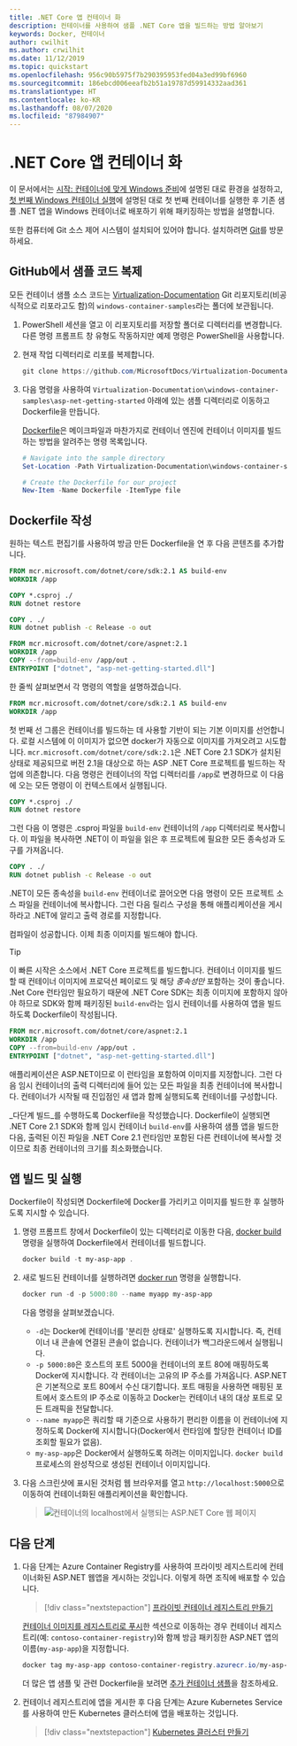 ```yaml
---
title: .NET Core 앱 컨테이너 화
description: 컨테이너를 사용하여 샘플 .NET Core 앱을 빌드하는 방법 알아보기
keywords: Docker, 컨테이너
author: cwilhit
ms.author: crwilhit
ms.date: 11/12/2019
ms.topic: quickstart
ms.openlocfilehash: 956c90b5975f7b290395953fed04a3ed99bf6960
ms.sourcegitcommit: 186ebcd006eeafb2b51a19787d59914332aad361
ms.translationtype: HT
ms.contentlocale: ko-KR
ms.lasthandoff: 08/07/2020
ms.locfileid: "87984907"
---
```

# <a name="containerize-a-net-core-app"></a>.NET Core 앱 컨테이너 화

이 문서에서는 [시작: 컨테이너에 맞게 Windows 준비](set-up-environment.md)에 설명된 대로 환경을 설정하고, [첫 번째 Windows 컨테이너 실행](run-your-first-container.md)에 설명된 대로 첫 번째 컨테이너를 실행한 후 기존 샘플 .NET 앱을 Windows 컨테이너로 배포하기 위해 패키징하는 방법을 설명합니다.

또한 컴퓨터에 Git 소스 제어 시스템이 설치되어 있어야 합니다. 설치하려면 [Git](https://git-scm.com/download)를 방문하세요.

## <a name="clone-the-sample-code-from-github"></a>GitHub에서 샘플 코드 복제

모든 컨테이너 샘플 소스 코드는 [Virtualization-Documentation](https://github.com/MicrosoftDocs/Virtualization-Documentation) Git 리포지토리(비공식적으로 리포라고도 함)의 `windows-container-samples`라는 폴더에 보관됩니다.

1. PowerShell 세션을 열고 이 리포지토리를 저장할 폴더로 디렉터리를 변경합니다. 다른 명령 프롬프트 창 유형도 작동하지만 예제 명령은 PowerShell을 사용합니다.
2. 현재 작업 디렉터리로 리포를 복제합니다.

   ```PowerShell
   git clone https://github.com/MicrosoftDocs/Virtualization-Documentation.git
   ```

3. 다음 명령을 사용하여 `Virtualization-Documentation\windows-container-samples\asp-net-getting-started` 아래에 있는 샘플 디렉터리로 이동하고 Dockerfile을 만듭니다.

   [Dockerfile](https://docs.docker.com/engine/reference/builder/)은 메이크파일과 마찬가지로 컨테이너 엔진에 컨테이너 이미지를 빌드하는 방법을 알려주는 명령 목록입니다.

   ```Powershell
   # Navigate into the sample directory
   Set-Location -Path Virtualization-Documentation\windows-container-samples\asp-net-getting-started

   # Create the Dockerfile for our project
   New-Item -Name Dockerfile -ItemType file
   ```

## <a name="write-the-dockerfile"></a>Dockerfile 작성

원하는 텍스트 편집기를 사용하여 방금 만든 Dockerfile을 연 후 다음 콘텐츠를 추가합니다.

```Dockerfile
FROM mcr.microsoft.com/dotnet/core/sdk:2.1 AS build-env
WORKDIR /app

COPY *.csproj ./
RUN dotnet restore

COPY . ./
RUN dotnet publish -c Release -o out

FROM mcr.microsoft.com/dotnet/core/aspnet:2.1
WORKDIR /app
COPY --from=build-env /app/out .
ENTRYPOINT ["dotnet", "asp-net-getting-started.dll"]
```

한 줄씩 살펴보면서 각 명령의 역할을 설명하겠습니다.

```Dockerfile
FROM mcr.microsoft.com/dotnet/core/sdk:2.1 AS build-env
WORKDIR /app
```

첫 번째 선 그룹은 컨테이너를 빌드하는 데 사용할 기반이 되는 기본 이미지를 선언합니다. 로컬 시스템에 이 이미지가 없으면 docker가 자동으로 이미지를 가져오려고 시도합니다. `mcr.microsoft.com/dotnet/core/sdk:2.1`은 .NET Core 2.1 SDK가 설치된 상태로 제공되므로 버전 2.1을 대상으로 하는 ASP .NET Core 프로젝트를 빌드하는 작업에 의존합니다. 다음 명령은 컨테이너의 작업 디렉터리를 `/app`로 변경하므로 이 다음에 오는 모든 명령이 이 컨텍스트에서 실행됩니다.

```Dockerfile
COPY *.csproj ./
RUN dotnet restore
```

그런 다음 이 명령은 .csproj 파일을 `build-env` 컨테이너의 `/app` 디렉터리로 복사합니다. 이 파일을 복사하면 .NET이 이 파일을 읽은 후 프로젝트에 필요한 모든 종속성과 도구를 가져옵니다.

```Dockerfile
COPY . ./
RUN dotnet publish -c Release -o out
```

.NET이 모든 종속성을 `build-env` 컨테이너로 끌어오면 다음 명령이 모든 프로젝트 소스 파일을 컨테이너에 복사합니다. 그런 다음 릴리스 구성을 통해 애플리케이션을 게시하라고 .NET에 알리고 출력 경로를 지정합니다.

컴파일이 성공합니다. 이제 최종 이미지를 빌드해야 합니다.

> [!TIP]
> 이 빠른 시작은 소스에서 .NET Core 프로젝트를 빌드합니다. 컨테이너 이미지를 빌드할 때 컨테이너 이미지에 프로덕션 페이로드 및 해당 _종속성만_ 포함하는 것이 좋습니다. .Net Core 런타임만 필요하기 때문에 .NET Core SDK는 최종 이미지에 포함하지 않아야 하므로 SDK와 함께 패키징된 `build-env`라는 임시 컨테이너를 사용하여 앱을 빌드하도록 Dockerfile이 작성됩니다.

```Dockerfile
FROM mcr.microsoft.com/dotnet/core/aspnet:2.1
WORKDIR /app
COPY --from=build-env /app/out .
ENTRYPOINT ["dotnet", "asp-net-getting-started.dll"]
```

애플리케이션은 ASP.NET이므로 이 런타임을 포함하여 이미지를 지정합니다. 그런 다음 임시 컨테이너의 출력 디렉터리에 들어 있는 모든 파일을 최종 컨테이너에 복사합니다. 컨테이너가 시작될 때 진입점인 새 앱과 함께 실행되도록 컨테이너를 구성합니다.

_다단계 빌드_를 수행하도록 Dockerfile을 작성했습니다. Dockerfile이 실행되면 .NET Core 2.1 SDK와 함께 임시 컨테이너 `build-env`를 사용하여 샘플 앱을 빌드한 다음, 출력된 이진 파일을 .NET Core 2.1 런타임만 포함된 다른 컨테이너에 복사할 것이므로 최종 컨테이너의 크기를 최소화했습니다.

## <a name="build-and-run-the-app"></a>앱 빌드 및 실행

Dockerfile이 작성되면 Dockerfile에 Docker를 가리키고 이미지를 빌드한 후 실행하도록 지시할 수 있습니다.

1. 명령 프롬프트 창에서 Dockerfile이 있는 디렉터리로 이동한 다음, [docker build](https://docs.docker.com/engine/reference/commandline/build/) 명령을 실행하여 Dockerfile에서 컨테이너를 빌드합니다.

   ```Powershell
   docker build -t my-asp-app .
   ```

2. 새로 빌드된 컨테이너를 실행하려면 [docker run](https://docs.docker.com/engine/reference/commandline/run/) 명령을 실행합니다.

   ```Powershell
   docker run -d -p 5000:80 --name myapp my-asp-app
   ```

   다음 명령을 살펴보겠습니다.

   * `-d`는 Docker에 컨테이너를 '분리한 상태로' 실행하도록 지시합니다. 즉, 컨테이너 내 콘솔에 연결된 콘솔이 없습니다. 컨테이너가 백그라운드에서 실행됩니다.
   * `-p 5000:80`은 호스트의 포트 5000을 컨테이너의 포트 80에 매핑하도록 Docker에 지시합니다. 각 컨테이너는 고유의 IP 주소를 가져옵니다. ASP.NET은 기본적으로 포트 80에서 수신 대기합니다. 포트 매핑을 사용하면 매핑된 포트에서 호스트의 IP 주소로 이동하고 Docker는 컨테이너 내의 대상 포트로 모든 트래픽을 전달합니다.
   * `--name myapp`은 쿼리할 때 기준으로 사용하기 편리한 이름을 이 컨테이너에 지정하도록 Docker에 지시합니다(Docker에서 런타임에 할당한 컨테이너 ID를 조회할 필요가 없음).
   * `my-asp-app`은 Docker에서 실행하도록 하려는 이미지입니다. `docker build` 프로세스의 완성작으로 생성된 컨테이너 이미지입니다.

3. 다음 스크린샷에 표시된 것처럼 웹 브라우저를 열고 `http://localhost:5000`으로 이동하여 컨테이너화된 애플리케이션을 확인합니다.

   >![컨테이너의 localhost에서 실행되는 ASP.NET Core 웹 페이지](media/SampleAppScreenshot.png)

## <a name="next-steps"></a>다음 단계

1. 다음 단계는 Azure Container Registry를 사용하여 프라이빗 레지스트리에 컨테이너화된 ASP.NET 웹앱을 게시하는 것입니다. 이렇게 하면 조직에 배포할 수 있습니다.

   > [!div class="nextstepaction"]
   > [프라이빗 컨테이너 레지스트리 만들기](https://docs.microsoft.com/azure/container-registry/container-registry-get-started-powershell)

   [컨테이너 이미지를 레지스트리로 푸시](https://docs.microsoft.com/azure/container-registry/container-registry-get-started-powershell#push-image-to-registry)한 섹션으로 이동하는 경우 컨테이너 레지스트리(예: `contoso-container-registry`)와 함께 방금 패키징한 ASP.NET 앱의 이름(`my-asp-app`)을 지정합니다.

   ```PowerShell
   docker tag my-asp-app contoso-container-registry.azurecr.io/my-asp-app:v1
   ```

   더 많은 앱 샘플 및 관련 Dockerfile을 보려면 [추가 컨테이너 샘플](../samples.md)을 참조하세요.

2. 컨테이너 레지스트리에 앱을 게시한 후 다음 단계는 Azure Kubernetes Service를 사용하여 만든 Kubernetes 클러스터에 앱을 배포하는 것입니다.

   > [!div class="nextstepaction"]
   > [Kubernetes 클러스터 만들기](https://docs.microsoft.com/azure/aks/windows-container-cli)
